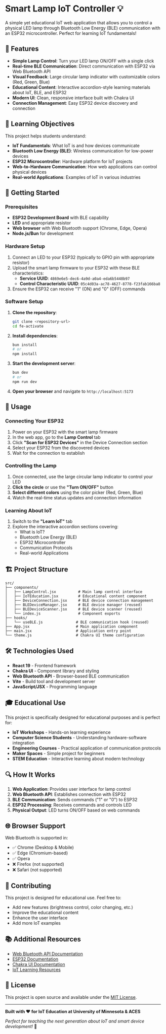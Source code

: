 # Smart Lamp IoT Controller 💡

A simple yet educational IoT web application that allows you to control a physical LED lamp through Bluetooth Low Energy (BLE) communication with an ESP32 microcontroller. Perfect for learning IoT fundamentals!

## 🌟 Features

- **Simple Lamp Control**: Turn your LED lamp ON/OFF with a single click
- **Real-time BLE Communication**: Direct communication with ESP32 via Web Bluetooth API
- **Visual Feedback**: Large circular lamp indicator with customizable colors (Red, Green, Blue)
- **Educational Content**: Interactive accordion-style learning materials about IoT, BLE, and ESP32
- **Modern UI**: Clean, responsive interface built with Chakra UI
- **Connection Management**: Easy ESP32 device discovery and connection

## 🎯 Learning Objectives

This project helps students understand:
- **IoT Fundamentals**: What IoT is and how devices communicate
- **Bluetooth Low Energy (BLE)**: Wireless communication for low-power devices
- **ESP32 Microcontroller**: Hardware platform for IoT projects
- **Web-to-Hardware Communication**: How web applications can control physical devices
- **Real-world Applications**: Examples of IoT in various industries

## 🚀 Getting Started

### Prerequisites

- **ESP32 Development Board** with BLE capability
- **LED** and appropriate resistor
- **Web browser** with Web Bluetooth support (Chrome, Edge, Opera)
- **Node.js/Bun** for development

### Hardware Setup

1. Connect an LED to your ESP32 (typically to GPIO pin with appropriate resistor)
2. Upload the smart lamp firmware to your ESP32 with these BLE characteristics:
   - **Service UUID**: `4869e6e5-dec6-4a9d-a0a4-eda6b5448b97`
   - **Control Characteristic UUID**: `05c4d03a-ac78-4627-8778-f23fab166ba8`
3. Ensure the ESP32 can receive "1" (ON) and "0" (OFF) commands

### Software Setup

1. **Clone the repository**:
   ```bash
   git clone <repository-url>
   cd fe-activate
   ```

2. **Install dependencies**:
   ```bash
   bun install
   # or
   npm install
   ```

3. **Start the development server**:
   ```bash
   bun dev
   # or
   npm run dev
   ```

4. **Open your browser** and navigate to `http://localhost:5173`

## 🔧 Usage

### Connecting Your ESP32

1. Power on your ESP32 with the smart lamp firmware
2. In the web app, go to the **Lamp Control** tab
3. Click **"Scan for ESP32 Devices"** in the Device Connection section
4. Select your ESP32 from the discovered devices
5. Wait for the connection to establish

### Controlling the Lamp

1. Once connected, use the large circular lamp indicator to control your LED
2. **Click the circle** or use the **"Turn ON/OFF"** button
3. **Select different colors** using the color picker (Red, Green, Blue)
4. Watch the real-time status updates and connection information

### Learning About IoT

1. Switch to the **"Learn IoT"** tab
2. Explore the interactive accordion sections covering:
   - What is IoT?
   - Bluetooth Low Energy (BLE)
   - ESP32 Microcontroller
   - Communication Protocols
   - Real-world Applications

## 🏗️ Project Structure

```
src/
├── components/
│   ├── LampControl.jsx          # Main lamp control interface
│   ├── IoTEducation.jsx         # Educational content component
│   ├── DeviceConnection.jsx     # BLE device connection management
│   ├── BLEDeviceManager.jsx     # BLE device manager (reused)
│   ├── BLEDeviceScanner.jsx     # BLE device scanner (reused)
│   └── index.js                 # Component exports
├── hooks/
│   └── useBLE.js               # BLE communication hook (reused)
├── App.jsx                     # Main application component
├── main.jsx                    # Application entry point
└── theme.js                    # Chakra UI theme configuration
```

## 🛠️ Technologies Used

- **React 19** - Frontend framework
- **Chakra UI** - Component library and styling
- **Web Bluetooth API** - Browser-based BLE communication
- **Vite** - Build tool and development server
- **JavaScript/JSX** - Programming language

## 🎓 Educational Use

This project is specifically designed for educational purposes and is perfect for:

- **IoT Workshops** - Hands-on learning experience
- **Computer Science Students** - Understanding hardware-software integration
- **Engineering Courses** - Practical application of communication protocols
- **Maker Spaces** - Simple project for beginners
- **STEM Education** - Interactive learning about modern technology

## 🔍 How It Works

1. **Web Application**: Provides user interface for lamp control
2. **Web Bluetooth API**: Establishes connection with ESP32
3. **BLE Communication**: Sends commands ("1" or "0") to ESP32
4. **ESP32 Processing**: Receives commands and controls LED
5. **Physical Output**: LED turns ON/OFF based on web commands

## 🌐 Browser Support

Web Bluetooth is supported in:
- ✅ Chrome (Desktop & Mobile)
- ✅ Edge (Chromium-based)
- ✅ Opera
- ❌ Firefox (not supported)
- ❌ Safari (not supported)

## 🤝 Contributing

This project is designed for educational use. Feel free to:
- Add new features (brightness control, color changing, etc.)
- Improve the educational content
- Enhance the user interface
- Add more IoT examples

## 📚 Additional Resources

- [Web Bluetooth API Documentation](https://developer.mozilla.org/en-US/docs/Web/API/Web_Bluetooth_API)
- [ESP32 Documentation](https://docs.espressif.com/projects/esp-idf/en/latest/)
- [Chakra UI Documentation](https://chakra-ui.com/)
- [IoT Learning Resources](https://www.edx.org/learn/internet-of-things-iot)

## 📄 License

This project is open source and available under the [MIT License](LICENSE).

---

**Built with ❤️ for IoT Education at University of Minnesota & ACES**

*Perfect for teaching the next generation about IoT and smart device development!* 🚀
